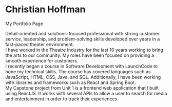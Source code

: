 # Christian Hoffman
My Portfolio Page

Detail-oriented and solutions-focused professional with strong customer service, leadership, and problem-solving skills developed over years in a fast-paced theater environment.
<br>
I have worked in the Theatre Industry for the last 10 years working to bring the arts to our community. My roles have been focused on providing a smooth experience for customers.
<br>
I recently began a course in Software Development with LaunchCode to hone my technical skills. The course has covered languages such as JavaScript, HTML, CSS, Java, and SQL. Additionally, I have been working with libraries and frameworks such as React and Spring Boot.
<br>
My Capstone project from Unit 1 is a frontend web application that I built using ReactJS. It works with several APIs to allow a user to search for media and entertainment in order to track their experiences.

